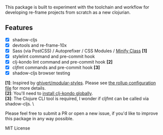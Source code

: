 This package is built to experiment with the toolchain and workflow for developing re-frame projects from scratch as a new clojurian.

## Features

- [x] shadow-cljs
- [x] devtools and re-frame-10x
- [x] Sass (via PostCSS) / Autoprefixer / CSS Modules / [Minify Class](https://github.com/odensc/css-loader-minify-class) **[1]**
- [x] stylelint command and pre-commit hook
- [x] clj-kondo lint command and pre-commit hook **[2]**
- [x] cljfmt commands and pre-commit hook **[3]**
- [x] shadow-cljs browser testing

**[1]**: Inspired by [ghivert/modular-styles](https://github.com/ghivert/modular-styles). Please see [the rollup configuration file](https://github.com/P233/re-frame-template/blob/master/rollup.config.js) for more details. \
**[2]**: You'll need to [install clj-kondo globally](https://github.com/borkdude/clj-kondo/blob/master/doc/install.md). \
**[3]**: The Clojure CLI tool is required, I wonder if cljfmt can be called via shadow-cljs. \

Please feel free to submit a PR or open a new issue, if you'd like to improve this package in any way possible.

MIT License
